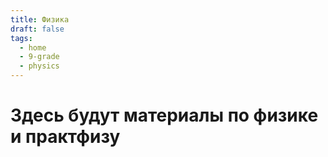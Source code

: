 ```yaml
---
title: Физика
draft: false
tags:
  - home
  - 9-grade
  - physics
---
```


# Здесь будут материалы по физике и практфизу
